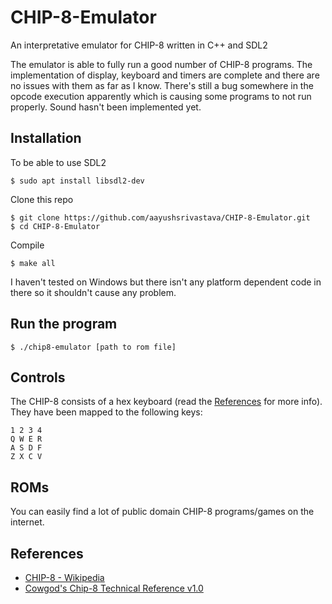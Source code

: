 # CHIP-8-Emulator
An interpretative emulator for CHIP-8 written in C++ and SDL2

The emulator is able to fully run a good number of CHIP-8 programs. The implementation of display, keyboard and timers are complete and there are no issues with them as far as I know. There's still a bug somewhere in the opcode execution apparently which is causing some programs to not run properly. Sound hasn't been implemented yet.

## Installation
To be able to use SDL2
```
$ sudo apt install libsdl2-dev
```
Clone this repo
```
$ git clone https://github.com/aayushsrivastava/CHIP-8-Emulator.git
$ cd CHIP-8-Emulator
```
Compile
```
$ make all
```
I haven't tested on Windows but there isn't any platform dependent code in there so it shouldn't cause any problem.

## Run the program
```
$ ./chip8-emulator [path to rom file]
```

## Controls
The CHIP-8 consists of a hex keyboard (read the [References](https://github.com/aayushsrivastava/CHIP-8-Emulator#references) for more info). They have been mapped to the following keys: 
```
1 2 3 4
Q W E R
A S D F
Z X C V
```

## ROMs
You can easily find a lot of public domain CHIP-8 programs/games on the internet. 

## References
* [CHIP-8 - Wikipedia](https://en.wikipedia.org/wiki/CHIP-8)
* [Cowgod's Chip-8 Technical Reference v1.0](http://devernay.free.fr/hacks/chip8/C8TECH10.HTM)
